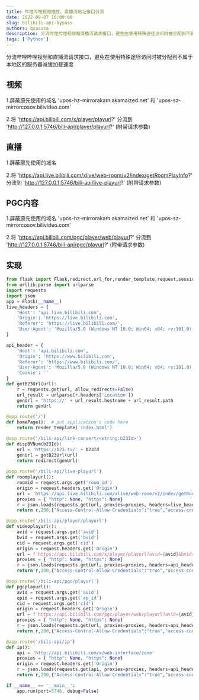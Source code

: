 ```yaml
---
title: 哔哩哔哩视频播放、直播流地址接口分流
date: 2022-09-07 16:00:00
slug: bilibili-api-bypass
authors: qxazusa
description: 分流哔哩哔哩视频和直播流请求接口，避免在使用特殊途径访问时被分配到不属于本地区的服务器
tags: ['Python']
---
```

分流哔哩哔哩视频和直播流请求接口，避免在使用特殊途径访问时被分配到不属于本地区的服务器减缓加载速度
<!--truncate-->
## 视频
1.屏蔽原先使用的域名 'upos-hz-mirrorakam.akamaized.net' 和 'upos-sz-mirrorcosov.bilivideo.com'

2.将 'https://api.bilibili.com/x/player/playurl?' 分流到 'http://127.0.0.1:5746/bili-api/player/playurl?' (附带请求参数)
## 直播
1.屏蔽原先使用的域名

2.将 'https://api.live.bilibili.com/xlive/web-room/v2/index/getRoomPlayInfo?' 分流到 'http://127.0.0.1:5746/bili-api/live-playurl?' (附带请求参数)
## PGC内容
1.屏蔽原先使用的域名 'upos-hz-mirrorakam.akamaized.net' 和 'upos-sz-mirrorcosov.bilivideo.com'

2.将 'https://api.bilibili.com/pgc/player/web/playurl?' 分流到 'http://127.0.0.1:5746/bili-api/pgc/playurl?' (附带请求参数)
## 实现
```python
from flask import Flask,redirect,url_for,render_template,request,session,Response
from urllib.parse import urlparse
import requests
import json
app = Flask(__name__)
live_headers = {
    'Host': 'api.live.bilibili.com',
    'Origin': 'https://live.bilibili.com',
    'Referer': 'https://live.bilibili.com/',
    'User-Agent': 'Mozilla/5.0 (Windows NT 10.0; Win64; x64; rv:101.0) Gecko/20100101 Firefox/101.0'
}

api_header = {
    'Host': 'api.bilibili.com',
    'Origin': 'https://www.bilibili.com',
    'Referer': 'https://www.bilibili.com/',
    'User-Agent': 'Mozilla/5.0 (Windows NT 10.0; Win64; x64; rv:101.0) Gecko/20100101 Firefox/101.0',
    'Cookie': ''
}
def getB23Url(url):
    r = requests.get(url, allow_redirects=False)
    url_result = urlparse(r.headers['Location'])
    genUrl = 'https://' + url_result.hostname + url_result.path
    return genUrl

@app.route('/')
def homePage():  # put application's code here
    return render_template('index.html')

@app.route('/bili-api/link-convert/<string:b23Id>')
def dispBVNum(b23Id):
    url = 'https://b23.tv/' + b23Id
    genUrl = getB23Url(url)
    return redirect(genUrl)
    
@app.route('/bili-api/live-playurl')
def roomplayurl():
    roomid = request.args.get('room_id')
    origin = request.headers.get('Origin') 
    url = 'https://api.live.bilibili.com/xlive/web-room/v2/index/getRoomPlayInfo?room_id=' + roomid + '&no_playurl=0&mask=1&qn=0&platform=web&protocol=0%2C1&format=0%2C1%2C2&codec=0%2C1&dolby=5&panorama=1'
    proxies = { "http": None, "https": None}
    r = json.loads(requests.get(url, proxies=proxies, headers=live_headers).text)
    return r,200,{"Access-Control-Allow-Credentials":"true","access-control-allow-origin":origin,"ContentType":"application/json"}

@app.route('/bili-api/player/playurl')
def videoplayurl():
    avid = request.args.get('avid')
    bvid = request.args.get('bvid')
    cid = request.args.get('cid')
    origin = request.headers.get('Origin') 
    url = f'https://api.bilibili.com/x/player/playurl?avid={avid}&bvid={bvid}&cid={cid}&qn=0&fnver=0&fnval=4048&fourk=1&session=f0bf1a0061bcdbd3111a153489127be1'
    proxies = { "http": None, "https": None}
    r = json.loads(requests.get(url, proxies=proxies, headers=api_header).text)
    return r,200,{"Access-Control-Allow-Credentials":"true","access-control-allow-origin":origin,"ContentType":"application/json"}

@app.route('/bili-api/pgc/playurl')
def pgcplayurl():
    avid = request.args.get('avid')
    epid = request.args.get('ep_id')
    cid = request.args.get('cid')
    origin = request.headers.get('Origin') 
    url = f'https://api.bilibili.com/pgc/player/web/playurl?avid={avid}&cid={cid}&qn=0&fnver=0&fnval=4048&fourk=1&ep_id={epid}&session=7d2b9b246a4fd092faab7776499b18b0'
    proxies = { "http": None, "https": None}
    r = json.loads(requests.get(url, proxies=proxies, headers=api_header).text)
    return r,200,{"Access-Control-Allow-Credentials":"true","access-control-allow-origin":origin,"ContentType":"application/json"}

@app.route('/bili-api/ip')
def ip():
    api = 'http://api.bilibili.com/x/web-interface/zone'
    proxies = { "http": None, "https": None}
    origin = request.headers.get('Origin') 
    r = json.loads(requests.get(api, proxies=proxies, headers=api_header).text)
    return r,200,{"Access-Control-Allow-Credentials":"true","access-control-allow-origin":origin,"ContentType":"application/json"}

if __name__ == '__main__':
    app.run(port=5746, debug=False)
```